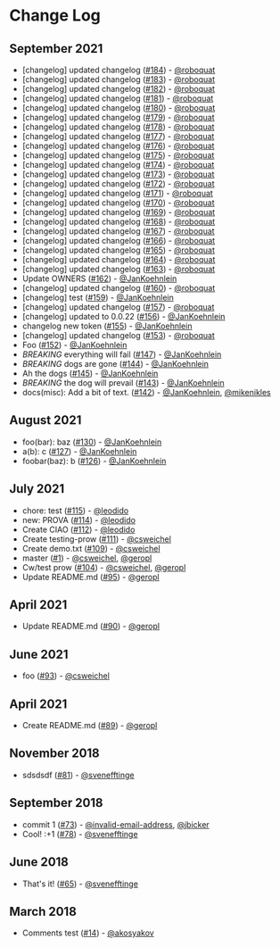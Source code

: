 # Change Log

## September 2021
- [changelog] updated changelog ([#184](https://github.com/gitpod-io/gitpod-test-repo/pull/184)) - [@roboquat](https://github.com/roboquat)
- [changelog] updated changelog ([#183](https://github.com/gitpod-io/gitpod-test-repo/pull/183)) - [@roboquat](https://github.com/roboquat)
- [changelog] updated changelog ([#182](https://github.com/gitpod-io/gitpod-test-repo/pull/182)) - [@roboquat](https://github.com/roboquat)
- [changelog] updated changelog ([#181](https://github.com/gitpod-io/gitpod-test-repo/pull/181)) - [@roboquat](https://github.com/roboquat)
- [changelog] updated changelog ([#180](https://github.com/gitpod-io/gitpod-test-repo/pull/180)) - [@roboquat](https://github.com/roboquat)
- [changelog] updated changelog ([#179](https://github.com/gitpod-io/gitpod-test-repo/pull/179)) - [@roboquat](https://github.com/roboquat)
- [changelog] updated changelog ([#178](https://github.com/gitpod-io/gitpod-test-repo/pull/178)) - [@roboquat](https://github.com/roboquat)
- [changelog] updated changelog ([#177](https://github.com/gitpod-io/gitpod-test-repo/pull/177)) - [@roboquat](https://github.com/roboquat)
- [changelog] updated changelog ([#176](https://github.com/gitpod-io/gitpod-test-repo/pull/176)) - [@roboquat](https://github.com/roboquat)
- [changelog] updated changelog ([#175](https://github.com/gitpod-io/gitpod-test-repo/pull/175)) - [@roboquat](https://github.com/roboquat)
- [changelog] updated changelog ([#174](https://github.com/gitpod-io/gitpod-test-repo/pull/174)) - [@roboquat](https://github.com/roboquat)
- [changelog] updated changelog ([#173](https://github.com/gitpod-io/gitpod-test-repo/pull/173)) - [@roboquat](https://github.com/roboquat)
- [changelog] updated changelog ([#172](https://github.com/gitpod-io/gitpod-test-repo/pull/172)) - [@roboquat](https://github.com/roboquat)
- [changelog] updated changelog ([#171](https://github.com/gitpod-io/gitpod-test-repo/pull/171)) - [@roboquat](https://github.com/roboquat)
- [changelog] updated changelog ([#170](https://github.com/gitpod-io/gitpod-test-repo/pull/170)) - [@roboquat](https://github.com/roboquat)
- [changelog] updated changelog ([#169](https://github.com/gitpod-io/gitpod-test-repo/pull/169)) - [@roboquat](https://github.com/roboquat)
- [changelog] updated changelog ([#168](https://github.com/gitpod-io/gitpod-test-repo/pull/168)) - [@roboquat](https://github.com/roboquat)
- [changelog] updated changelog ([#167](https://github.com/gitpod-io/gitpod-test-repo/pull/167)) - [@roboquat](https://github.com/roboquat)
- [changelog] updated changelog ([#166](https://github.com/gitpod-io/gitpod-test-repo/pull/166)) - [@roboquat](https://github.com/roboquat)
- [changelog] updated changelog ([#165](https://github.com/gitpod-io/gitpod-test-repo/pull/165)) - [@roboquat](https://github.com/roboquat)
- [changelog] updated changelog ([#164](https://github.com/gitpod-io/gitpod-test-repo/pull/164)) - [@roboquat](https://github.com/roboquat)
- [changelog] updated changelog ([#163](https://github.com/gitpod-io/gitpod-test-repo/pull/163)) - [@roboquat](https://github.com/roboquat)
- Update OWNERS ([#162](https://github.com/gitpod-io/gitpod-test-repo/pull/162)) - [@JanKoehnlein](https://github.com/JanKoehnlein)
- [changelog] updated changelog ([#160](https://github.com/gitpod-io/gitpod-test-repo/pull/160)) - [@roboquat](https://github.com/roboquat)
- [changelog] test ([#159](https://github.com/gitpod-io/gitpod-test-repo/pull/159)) - [@JanKoehnlein](https://github.com/JanKoehnlein)
- [changelog] updated changelog ([#157](https://github.com/gitpod-io/gitpod-test-repo/pull/157)) - [@roboquat](https://github.com/roboquat)
- [changelog] updated to 0.0.22 ([#156](https://github.com/gitpod-io/gitpod-test-repo/pull/156)) - [@JanKoehnlein](https://github.com/JanKoehnlein)
- changelog new token ([#155](https://github.com/gitpod-io/gitpod-test-repo/pull/155)) - [@JanKoehnlein](https://github.com/JanKoehnlein)
- [changelog] updated changelog ([#153](https://github.com/gitpod-io/gitpod-test-repo/pull/153)) - [@roboquat](https://github.com/roboquat)
- Foo ([#152](https://github.com/gitpod-io/gitpod-test-repo/pull/152)) - [@JanKoehnlein](https://github.com/JanKoehnlein)
- *BREAKING* everything will fail ([#147](https://github.com/gitpod-io/gitpod-test-repo/pull/147)) - [@JanKoehnlein](https://github.com/JanKoehnlein)
- *BREAKING* dogs are gone ([#144](https://github.com/gitpod-io/gitpod-test-repo/pull/144)) - [@JanKoehnlein](https://github.com/JanKoehnlein)
- Ah the dogs ([#145](https://github.com/gitpod-io/gitpod-test-repo/pull/145)) - [@JanKoehnlein](https://github.com/JanKoehnlein)
- *BREAKING* the dog will prevail ([#143](https://github.com/gitpod-io/gitpod-test-repo/pull/143)) - [@JanKoehnlein](https://github.com/JanKoehnlein)
- docs(misc): Add a bit of text. ([#142](https://github.com/gitpod-io/gitpod-test-repo/pull/142)) - [@JanKoehnlein](https://github.com/JanKoehnlein), [@mikenikles](https://github.com/mikenikles)

## August 2021
- foo(bar): baz ([#130](https://github.com/gitpod-io/gitpod-test-repo/pull/130)) - [@JanKoehnlein](https://github.com/JanKoehnlein)
- a(b): c ([#127](https://github.com/gitpod-io/gitpod-test-repo/pull/127)) - [@JanKoehnlein](https://github.com/JanKoehnlein)
- foobar(baz): b ([#126](https://github.com/gitpod-io/gitpod-test-repo/pull/126)) - [@JanKoehnlein](https://github.com/JanKoehnlein)

## July 2021
- chore: test ([#115](https://github.com/gitpod-io/gitpod-test-repo/pull/115)) - [@leodido](https://github.com/leodido)
- new: PROVA ([#114](https://github.com/gitpod-io/gitpod-test-repo/pull/114)) - [@leodido](https://github.com/leodido)
- Create CIAO ([#112](https://github.com/gitpod-io/gitpod-test-repo/pull/112)) - [@leodido](https://github.com/leodido)
- Create testing-prow ([#111](https://github.com/gitpod-io/gitpod-test-repo/pull/111)) - [@csweichel](https://github.com/csweichel)
- Create demo.txt ([#109](https://github.com/gitpod-io/gitpod-test-repo/pull/109)) - [@csweichel](https://github.com/csweichel)
- master ([#1](https://github.com/gitpod-io/gitpod-test-repo/pull/1)) - [@csweichel](https://github.com/csweichel), [@geropl](https://github.com/geropl)
- Cw/test prow ([#104](https://github.com/gitpod-io/gitpod-test-repo/pull/104)) - [@csweichel](https://github.com/csweichel), [@geropl](https://github.com/geropl)
- Update README.md ([#95](https://github.com/gitpod-io/gitpod-test-repo/pull/95)) - [@geropl](https://github.com/geropl)

## April 2021
- Update README.md ([#90](https://github.com/gitpod-io/gitpod-test-repo/pull/90)) - [@geropl](https://github.com/geropl)

## June 2021
- foo ([#93](https://github.com/gitpod-io/gitpod-test-repo/pull/93)) - [@csweichel](https://github.com/csweichel)

## April 2021
- Create README.md ([#89](https://github.com/gitpod-io/gitpod-test-repo/pull/89)) - [@geropl](https://github.com/geropl)

## November 2018
- sdsdsdf ([#81](https://github.com/gitpod-io/gitpod-test-repo/pull/81)) - [@svenefftinge](https://github.com/svenefftinge)

## September 2018
- commit 1 ([#73](https://github.com/gitpod-io/gitpod-test-repo/pull/73)) - [@invalid-email-address](https://github.com/invalid-email-address), [@jbicker](https://github.com/jbicker)
- Cool! :+1 ([#78](https://github.com/gitpod-io/gitpod-test-repo/pull/78)) - [@svenefftinge](https://github.com/svenefftinge)

## June 2018
- That's it! ([#65](https://github.com/gitpod-io/gitpod-test-repo/pull/65)) - [@svenefftinge](https://github.com/svenefftinge)

## March 2018
- Comments test ([#14](https://github.com/gitpod-io/gitpod-test-repo/pull/14)) - [@akosyakov](https://github.com/akosyakov)
